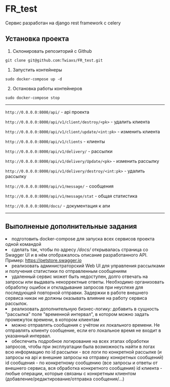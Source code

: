 # FR_test
Сервис разработан на django rest framework с celery

## Установка проекта 

1. Склонировать репозиторий с Github
```
git clone git@github.com:Twiaxs/FR_test.git
```
1. Запустить контейнеры 
``` 
sudo docker-compose up -d
 ```
2. Остановка работы контейнеров 
```
sudo docker-compose stop
```
***
```http://0.0.0.0:8000/api/``` - api проекта

```http://0.0.0.0:8000/api/v1/client/destroy/<pk>``` - удалить клиента

```http://0.0.0.0:8000/api/v1/client/update/<int:pk>``` - изменить клиента

```http://0.0.0.0:8000/api/v1/clients``` - клиенты

```http://0.0.0.0:8000/api/v1/delivery/``` - рассылки

```http://0.0.0.0:8000/api/v1/delivery/Update/<pk>``` - изменить рассылку

```http://0.0.0.0:8000/api/v1/delivery/destroy/<int:pk>``` - удалить рассылку

```http://0.0.0.0:8000/api/v1/message/``` - сообщения

```http://0.0.0.0:8000/api/v1/message/stat``` - общая статистика

```http://0.0.0.0:8000/docs/``` - документация к апи
***

## Выполненые дополнительные задания

<li>подготовить docker-compose для запуска всех сервисов проекта одной командой</li>
<li>сделать так, чтобы по адресу <i> /docs/ </i> открывалась страница со Swagger UI и в нём отображалось описание разработанного API. Пример: <a href="https://petstore.swagger.io" target="_blank">https://petstore.swagger.io</a></li>
<li>реализовать администраторский Web UI для управления рассылками и получения статистики по отправленным сообщениям</li>
<li>удаленный сервис может быть недоступен, долго отвечать на запросы или выдавать некорректные ответы. Необходимо организовать обработку ошибок и откладывание запросов при неуспехе для последующей повторной отправки. Задержки в работе внешнего сервиса никак не должны оказывать влияние на работу сервиса рассылок.</li>
<li>реализовать дополнительную бизнес-логику: добавить в сущность "рассылка" поле "временной интервал", в котором можно задать промежуток времени, в котором клиентам <li>можно отправлять сообщения с учётом их локального времени. Не отправлять клиенту сообщение, если его локальное время не входит в указанный интервал.</li>
<li>обеспечить подробное логирование на всех этапах обработки запросов, чтобы при эксплуатации была возможность найти в логах всю информацию по
id рассылки - все логи по конкретной рассылке (и запросы на api и внешние запросы на отправку конкретных сообщений)
id сообщения - по конкретному сообщению (все запросы и ответы от внешнего сервиса, вся обработка конкретного сообщения)
id клиента - любые операции, которые связаны с конкретным клиентом (добавление/редактирование/отправка сообщения/…)
</li>
